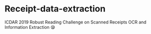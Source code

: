 # Receipt-data-extraction
ICDAR 2019 Robust Reading Challenge on Scanned Receipts OCR and Information Extraction :sleepy:

